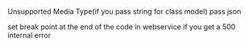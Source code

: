 Unsupported Media Type(if you pass string for class model) pass json

set break point at the end of the code in webservice if you get a 500 internal error

